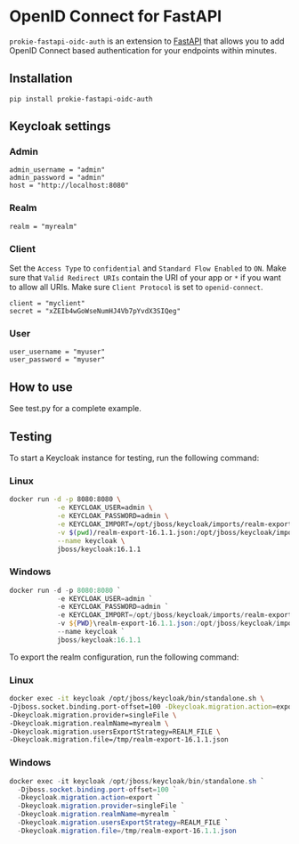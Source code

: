 # OpenID Connect for FastAPI

`prokie-fastapi-oidc-auth` is an extension to
[FastAPI](https://fastapi.tiangolo.com/) that allows you to add OpenID
Connect based authentication for your endpoints within minutes.

## Installation

```
pip install prokie-fastapi-oidc-auth
```

## Keycloak settings

### Admin

```
admin_username = "admin"
admin_password = "admin"
host = "http://localhost:8080"
```

### Realm

```
realm = "myrealm"
```

### Client

Set the `Access Type` to `confidential` and `Standard Flow Enabled` to
`ON`. Make sure that `Valid Redirect URIs` contain the URI of your app
or `*` if you want to allow all URIs. Make sure `Client Protocol` is set
to `openid-connect`.

```
client = "myclient"
secret = "xZEIb4wGoWseNumHJ4Vb7pYvdX3SIQeg"
```

### User

```
user_username = "myuser"
user_password = "myuser"
```

## How to use

See test.py for a complete example.

## Testing

To start a Keycloak instance for testing, run the following command:

### Linux
```bash
docker run -d -p 8080:8080 \
            -e KEYCLOAK_USER=admin \
            -e KEYCLOAK_PASSWORD=admin \
            -e KEYCLOAK_IMPORT=/opt/jboss/keycloak/imports/realm-export-16.1.1.json \
            -v $(pwd)/realm-export-16.1.1.json:/opt/jboss/keycloak/imports/realm-export-16.1.1.json \
            --name keycloak \
            jboss/keycloak:16.1.1
```

### Windows
```powershell
docker run -d -p 8080:8080 `
            -e KEYCLOAK_USER=admin `
            -e KEYCLOAK_PASSWORD=admin `
            -e KEYCLOAK_IMPORT=/opt/jboss/keycloak/imports/realm-export-16.1.1.json `
            -v ${PWD}\realm-export-16.1.1.json:/opt/jboss/keycloak/imports/realm-export-16.1.1.json `
            --name keycloak `
            jboss/keycloak:16.1.1
```

To export the realm configuration, run the following command:

### Linux
```bash
docker exec -it keycloak /opt/jboss/keycloak/bin/standalone.sh \
-Djboss.socket.binding.port-offset=100 -Dkeycloak.migration.action=export \
-Dkeycloak.migration.provider=singleFile \
-Dkeycloak.migration.realmName=myrealm \
-Dkeycloak.migration.usersExportStrategy=REALM_FILE \
-Dkeycloak.migration.file=/tmp/realm-export-16.1.1.json
```
### Windows

```powershell
docker exec -it keycloak /opt/jboss/keycloak/bin/standalone.sh `
  -Djboss.socket.binding.port-offset=100 `
  -Dkeycloak.migration.action=export `
  -Dkeycloak.migration.provider=singleFile `
  -Dkeycloak.migration.realmName=myrealm `
  -Dkeycloak.migration.usersExportStrategy=REALM_FILE `
  -Dkeycloak.migration.file=/tmp/realm-export-16.1.1.json
```
